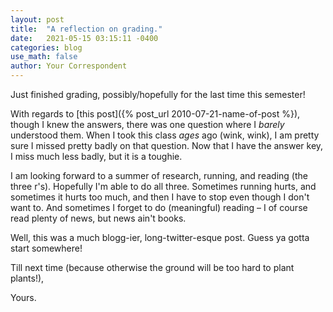 ```yaml
---
layout: post
title:  "A reflection on grading."
date:   2021-05-15 03:15:11 -0400
categories: blog
use_math: false
author: Your Correspondent
---
```

Just finished grading, possibly/hopefully for the last time this semester!

With regards to [this post]({% post_url 2010-07-21-name-of-post %}), though I knew the answers, there was one question where I *barely* understood them. When I took this class *ages* ago (wink, wink), I am pretty sure I missed pretty badly on that question. Now that I have the answer key, I miss much less badly, but it is a toughie.

I am looking forward to a summer of research, running, and reading (the three r's). Hopefully I'm able to do all three. Sometimes running hurts, and sometimes it hurts too much, and then I have to stop even though I don't want to. And sometimes I forget to do (meaningful) reading &ndash; I of course read plenty of news, but news ain't books.

Well, this was a much blogg-ier, long-twitter-esque post. Guess ya gotta start somewhere!

Till next time (because otherwise the ground will be too hard to plant plants!),

Yours.

